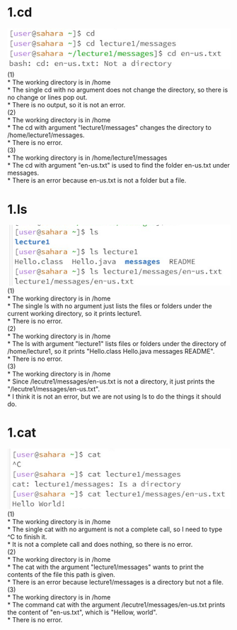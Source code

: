 # 1.cd
![Image](cd.png)
<br>(1)<br>* The working directory is in /home
<br>* The single cd with no argument does not change the directory, so there is no change or lines pop out.
<br>* There is no output, so it is not an error.
<br>(2)<br>* The working directory is in /home
<br>* The cd with argument "lecture1/messages" changes the directory to /home/lecture1/messages.
<br>* There is no error.
<br>(3)<br>* The working directory is in /home/lecture1/messages
<br>* The cd with argument "en-us.txt" is used to find the folder en-us.txt under messages.
<br>* There is an error because en-us.txt is not a folder but a file.
# 1.ls
![Image](ls.png)
<br>(1)<br>* The working directory is in /home
<br>* The single ls with no argument just lists the files or folders under the current working directory, so it prints lecture1.
<br>* There is no error.
<br>(2)<br>* The working directory is in /home
<br>* The ls with argument "lecture1" lists files or folders under the directory of /home/lecture1, so it prints "Hello.class Hello.java messages README".
<br>* There is no error.
<br>(3)<br>* The working directory is in /home
<br>* Since /lecutre1/messages/en-us.txt is not a directory, it just prints the "/lecutre1/messages/en-us.txt".
<br>* I think it is not an error, but we are not using ls to do the things it should do.

# 1.cat
![Image](cat.png)
<br>(1)<br>* The working directory is in /home
<br>* The single cat with no argument is not a complete call, so I need to type ^C to finish it.
<br>* It is not a complete call and does nothing, so there is no error.
<br>(2)<br>* The working directory is in /home
<br>* The cat with the argument "lecture1/messages" wants to print the contents of the file this path is given.
<br>* There is an error because lecture1/messages is a directory but not a file.
<br>(3)<br>* The working directory is in /home
<br>* The command cat with the argument /lecutre1/messages/en-us.txt prints the content of "en-us.txt", which is "Hellow, world".
<br>* There is no error.
